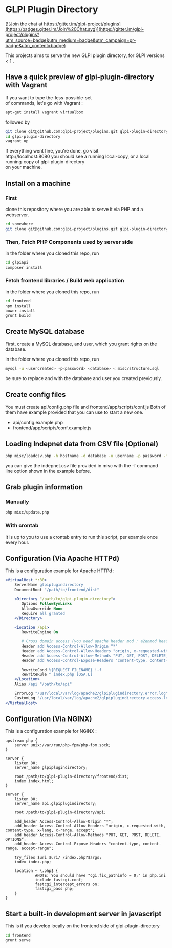 # GLPI Plugin Directory

[![Join the chat at https://gitter.im/glpi-project/plugins](https://badges.gitter.im/Join%20Chat.svg)](https://gitter.im/glpi-project/plugins?utm_source=badge&utm_medium=badge&utm_campaign=pr-badge&utm_content=badge)

This projects aims to serve the new GLPI plugin directory,
for GLPI versions < 1 .

## Have a quick preview of glpi-plugin-directory with Vagrant

If you want to type the-less-possible-set  
of commands, let's go with Vagrant :

```bash
apt-get install vagrant virtualbox
```

followed by

```bash
git clone git@github.com:glpi-project/plugins.git glpi-plugin-directory
cd glpi-plugin-directory
vagrant up
```

If everything went fine, you're done, go visit  
http://localhost:8080
you should see a running local-copy, or a local running-copy of glpi-plugin-directory  
on your machine.


## Install on a machine

### First

clone this repository where you are able to serve it via
PHP and a webserver.

```bash
cd somewhere
git clone git@github.com:glpi-project/plugins.git glpi-plugin-directory
```

### Then, Fetch PHP Components used by server side

in the folder where you cloned this repo, run

```bash
cd glpiapi
composer install
```

### Fetch frontend libraries / Build web application

in the folder where you cloned this repo, run

```bash
cd frontend
npm install
bower install
grunt build
```

## Create MySQL database

First, create a MySQL database, and user,
which you grant rights on the database.

in the folder where you cloned this repo, run

```bash
mysql -u <usercreated> -p<password> <database> < misc/structure.sql
```
be sure to replace <usercreated> <password> and <databasecreated>
with the database and user you created previously.

## Create config files

You must create api/config.php file and frontend/app/scripts/conf.js
Both of them have example provided that you can use to start a new one.

 + api/config.example.php
 + frontend/app/scripts/conf.example.js

## Loading Indepnet data from CSV file (Optional)

```bash
php misc/loadcsv.php -h hostname -d database -u username -p password -f csv_path
```

you can give the indepnet.csv file provided in misc
with the -f command line option shown in the example before.

## Grab plugin information 

### Manually 

```bash
php misc/update.php
```

### With crontab

It is up to you to use a crontab entry to run this script,
per example once every hour.

## Configuration (Via Apache HTTPd)

This is a configuration example for Apache HTTPd :

```apache
<VirtualHost *:80>
    ServerName glpiplugindirectory
    DocumentRoot "/path/to/frontend/dist"

    <Directory "/path/to/glpi-plugin-directory">
       Options FollowSymLinks
       AllowOverride None
       Require all granted
    </Directory>

    <Location /api>
       RewriteEngine On

       # Cross domain access (you need apache header mod : a2enmod headers)
       Header add Access-Control-Allow-Origin "*"
       Header add Access-Control-Allow-Headers "origin, x-requested-with, content-type, x-lang, x-range, accept"
       Header add Access-Control-Allow-Methods "PUT, GET, POST, DELETE, OPTIONS"
       Header add Access-Control-Expose-Headers "content-type, content-range, accept-range"

       RewriteCond %{REQUEST_FILENAME} !-f
       RewriteRule ^ index.php [QSA,L]
    </Location>
    Alias /api "/path/to/api"

    ErrorLog "/usr/local/var/log/apache2/glpiplugindirectory.error.log"
    CustomLog "/usr/local/var/log/apache2/glpiplugindirectory.access.log" common
</VirtualHost>
```
## Configuration (Via NGINX)

This is a configuration example for NGINX :

```nginx
upstream php {
    server unix:/var/run/php-fpm/php-fpm.sock;
}

server {
    listen 80;
    server_name glpiplugindirectory;

    root /path/to/glpi-plugin-directory/frontend/dist;
    index index.html;
}

server {
    listen 80;
    server_name api.glpiplugindirectory;

    root /path/to/glpi-plugin-directory/api;

    add_header Access-Control-Allow-Origin "*";
    add_header Access-Control-Allow-Headers "origin, x-requested-with, content-type, x-lang, x-range, accept";
    add_header Access-Control-Allow-Methods "PUT, GET, POST, DELETE, OPTIONS";
    add_header Access-Control-Expose-Headers "content-type, content-range, accept-range";

    try_files $uri $uri/ /index.php?$args;
    index index.php;

    location ~ \.php$ {
             #NOTE: You should have "cgi.fix_pathinfo = 0;" in php.ini
             include fastcgi.conf;
             fastcgi_intercept_errors on;
             fastcgi_pass php;
    }
}

```

## Start a built-in development server in javascript

This is if you develop locally on the frontend side of glpi-plugin-directory

```bash
cd frontend
grunt serve
```